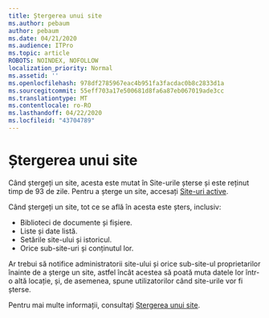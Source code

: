 ```yaml
---
title: Ștergerea unui site
ms.author: pebaum
author: pebaum
ms.date: 04/21/2020
ms.audience: ITPro
ms.topic: article
ROBOTS: NOINDEX, NOFOLLOW
localization_priority: Normal
ms.assetid: ''
ms.openlocfilehash: 978df2785967eac4b951fa3facdac0b8c2833d1a
ms.sourcegitcommit: 55eff703a17e500681d8fa6a87eb067019ade3cc
ms.translationtype: MT
ms.contentlocale: ro-RO
ms.lasthandoff: 04/22/2020
ms.locfileid: "43704789"
---
```

# <a name="delete-a-site"></a>Ștergerea unui site

Când ștergeți un site, acesta este mutat în Site-urile șterse și este reținut timp de 93 de zile. Pentru a șterge un site, accesați [Site-uri active](https://admin.microsoft.com/sharepoint?page=sitemanagement&modern=true). 

Când ștergeți un site, tot ce se află în acesta este șters, inclusiv:

- Biblioteci de documente și fișiere.
- Liste și date listă.
- Setările site-ului și istoricul.
- Orice sub-site-uri și conținutul lor.

Ar trebui să notifice administratorii site-ului și orice sub-site-ul proprietarilor înainte de a șterge un site, astfel încât acestea să poată muta datele lor într-o altă locație, și, de asemenea, spune utilizatorilor când site-urile vor fi șterse.

Pentru mai multe informații, consultați [Ștergerea unui site](https://docs.microsoft.com/sharepoint/delete-site-collection).
